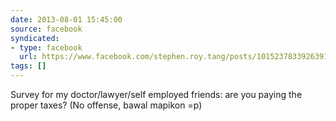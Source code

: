 ```yaml
---
date: 2013-08-01 15:45:00
source: facebook
syndicated:
- type: facebook
  url: https://www.facebook.com/stephen.roy.tang/posts/10152378339263912
tags: []
---
```


Survey for my doctor/lawyer/self employed friends: are you paying the proper taxes? (No offense, bawal mapikon =p)